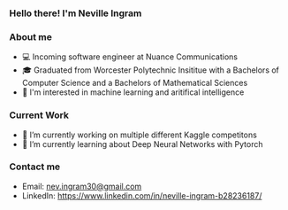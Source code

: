 ### Hello there! I'm Neville Ingram

### About me
- 💻 Incoming software engineer at Nuance Communications
- 🎓 Graduated from Worcester Polytechnic Insititue with a Bachelors of Computer Science and a Bachelors of Mathematical Sciences
- 🤗 I'm interested in machine learning and aritifical intelligence

### Current Work

- 🔭 I’m currently working on multiple different Kaggle competitons
- 🌱 I’m currently learning about Deep Neural Networks with Pytorch

### Contact me
- Email: nev.ingram30@gmail.com
- LinkedIn: https://www.linkedin.com/in/neville-ingram-b28236187/

